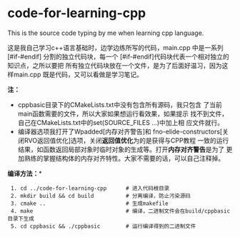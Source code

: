# code-for-learning-cpp

This is the source code typing by me when learning 
cpp language.

这是我自己学习c++语言基础时，边学边练所写的代码，main.cpp
中是一系列 [#if-#endif] 分割的独立代码块，每一个
[#if-#endif]代码块代表一个相对独立的知识点，之所以要把
所有独立代码块放在一个文件，是为了后面好温习，因为这样main.cpp
既是代码，又可以看做是学习笔记。

**注：**

 * cppbasic目录下的CMakeLists.txt中没有包含所有源码，我只包含
了当前main函数需要的文件，所以大家如果想运行看效果，如果提示
找不到文件，自己在CMakeLists.txt中的set(SOURCE_FILES ...)中加上相
应文件就行。
 * 编译器选项我打开了Wpadded[内存对齐警告]和
 fno-elide-constructors[关闭RVO返回值优化]选项，关闭**返回值优化**为的是获得与CPP教程
 一致的运行结果，如函数返回局部对象时临时对象的生成等。打开**内存对齐警告**是为了
 更加熟练的掌握结构体的内存对齐特性。大家不需要的话，可以自己注释掉。
 
**编译方法：***
``` shell
 1. cd ../code-for-learning-cpp      # 进入代码根目录
 2. mkdir build && cd build          # 分离编译，防止污染源码
 3. cmake ..                         # 生成makefile
 4. make                             # 编译，二进制文件会在build/cppbasic目录下生成
 5. cd cppbasic && ./cppbasic        # 运行编译得到的二进制文件
 ```
